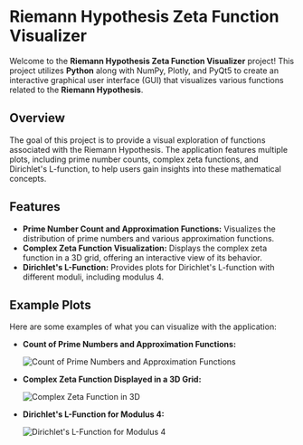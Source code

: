 # Riemann Hypothesis Zeta Function Visualizer

Welcome to the **Riemann Hypothesis Zeta Function Visualizer** project! This project utilizes **Python** along with NumPy, Plotly, and PyQt5 to create an interactive graphical user interface (GUI) that visualizes various functions related to the **Riemann Hypothesis**.

## Overview

The goal of this project is to provide a visual exploration of functions associated with the Riemann Hypothesis. The application features multiple plots, including prime number counts, complex zeta functions, and Dirichlet's L-function, to help users gain insights into these mathematical concepts.

## Features

- **Prime Number Count and Approximation Functions:** Visualizes the distribution of prime numbers and various approximation functions.
- **Complex Zeta Function Visualization:** Displays the complex zeta function in a 3D grid, offering an interactive view of its behavior.
- **Dirichlet's L-Function:** Provides plots for Dirichlet's L-function with different moduli, including modulus 4.

## Example Plots

Here are some examples of what you can visualize with the application:

- **Count of Prime Numbers and Approximation Functions:**

  ![Count of Prime Numbers and Approximation Functions](https://github.com/user-attachments/assets/f0b07e59-5fd4-482d-94d2-f651c8b9e944)

- **Complex Zeta Function Displayed in a 3D Grid:**

  ![Complex Zeta Function in 3D](https://github.com/user-attachments/assets/8fc01270-d4cd-4745-b306-75ccd8c18283)

- **Dirichlet's L-Function for Modulus 4:**

  ![Dirichlet's L-Function for Modulus 4](https://github.com/user-attachments/assets/a7e98e93-c64b-4747-b23a-f921761d0fb6)


